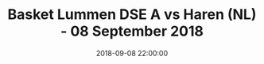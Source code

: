 ---
layout: album
title: Basket Lummen DSE A vs Haren (NL) - 08 September 2018
description: Bekijk hier hoe onze dames het ervan af brachten in hun wedstrijd tegen Haren
date: 2018-09-08 22:00:00
cover: /albums/2018-09-08-haren/thumbnails/DSC_0002.JPG
pagination: 
  enabled: true
  images: true
  imageLayout: image
  itemsPerPage: 32
nog:
  title: Basket Lummen DSE A vs Haren (NL) - 08 September 2018
  description: Bekijk hier hoe onze dames het ervan af brachten in hun wedstrijd tegen Haren
  image: https://www.basketlummen.be/albums/2018-09-08-haren/thumbnails/DSC_0002.JPG
  imageWidth: 500
  imageHeight: 333
  url: https://www.basketlummen.be/albums/2018-09-08-haren
---